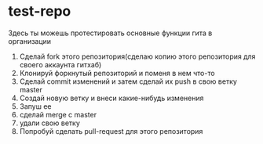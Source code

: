 # test-repo
Здесь ты можешь протестировать основные функции гита в организации
1. Сделай fork этого репозитория(сделаю копию этого репозитория для своего аккаунта гитхаб)
2. Клонируй форкнутый репозиторий и поменя в нем что-то
3. Сделай commit изменений и затем сделай их push в свою ветку master 
4. Создай новую ветку и внеси какие-нибудь изменения
5. Запуш ее
6. сделай merge с master
7. удали свою ветку
8. Попробуй сделать pull-request для этого репозитория
